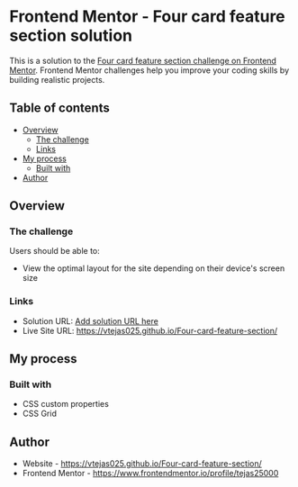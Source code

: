 # Frontend Mentor - Four card feature section solution

This is a solution to the [Four card feature section challenge on Frontend Mentor](https://www.frontendmentor.io/challenges/four-card-feature-section-weK1eFYK). Frontend Mentor challenges help you improve your coding skills by building realistic projects. 

## Table of contents

- [Overview](#overview)
  - [The challenge](#the-challenge)
  - [Links](#links)
- [My process](#my-process)
  - [Built with](#built-with)
- [Author](#author)

## Overview

### The challenge

Users should be able to:

- View the optimal layout for the site depending on their device's screen size

### Links

- Solution URL: [Add solution URL here](https://your-solution-url.com)
- Live Site URL: https://vtejas025.github.io/Four-card-feature-section/

## My process

### Built with

- CSS custom properties
- CSS Grid

## Author

- Website - https://vtejas025.github.io/Four-card-feature-section/
- Frontend Mentor - https://www.frontendmentor.io/profile/tejas25000

